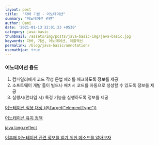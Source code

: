 ```yaml
---
layout: post
title:  "자바 기본 - 어노테이션"
summary: "어노테이션 관련"
author: Dani
date: '2021-01-13 22:01:23 +0530'
category: java-basic
thumbnail: /assets/img/posts/java-basic-img/java-basic.jpg
keywords: 자바, 기본, 어노테이션, 리플렉션
permalink: /blog/java-basic/annotation/
usemathjax: true
---
```

### 어노테이션 용도

1. 컴파일러에게 코드 작성 문법 에러를 체크하도록 정보를 제공
2. 소프트웨어 개발 툴이 빌드나 배치시 코드를 자동으로 생성할 수 있도록 정보를 제공
3. 실행시(런타임 시) 특정 기능을 실행하도록 정보를 제공

[어노테이션 적용 대상 (@Target("elementType"))](https://www.notion.so/775bc845678c41a1a0f10a10a7054023)

[어노테이션 유지 정책](https://www.notion.so/b57d7b1167e34a5795d5f0a8b6f690fe)

[java.lang.reflect](https://www.notion.so/e62e03d0c0ce4c94be9767aedb9e6593)

[이후에 어노테이션 관련 정보를 얻기 위한 메소드를 알아보자](https://www.notion.so/48f9d50ea0ea4058abff25f872559766)